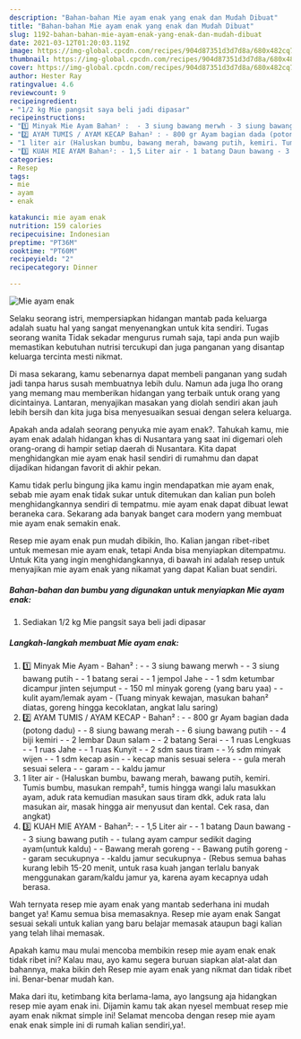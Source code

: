 ```yaml
---
description: "Bahan-bahan Mie ayam enak yang enak dan Mudah Dibuat"
title: "Bahan-bahan Mie ayam enak yang enak dan Mudah Dibuat"
slug: 1192-bahan-bahan-mie-ayam-enak-yang-enak-dan-mudah-dibuat
date: 2021-03-12T01:20:03.119Z
image: https://img-global.cpcdn.com/recipes/904d87351d3d7d8a/680x482cq70/mie-ayam-enak-foto-resep-utama.jpg
thumbnail: https://img-global.cpcdn.com/recipes/904d87351d3d7d8a/680x482cq70/mie-ayam-enak-foto-resep-utama.jpg
cover: https://img-global.cpcdn.com/recipes/904d87351d3d7d8a/680x482cq70/mie-ayam-enak-foto-resep-utama.jpg
author: Hester Ray
ratingvalue: 4.6
reviewcount: 9
recipeingredient:
- "1/2 kg Mie pangsit saya beli jadi dipasar"
recipeinstructions:
- "1️⃣ Minyak Mie Ayam Bahan² :  - 3 siung bawang merwh - 3 siung bawang putih - 1 batang serai - 1 jempol Jahe - 1 sdm ketumbar dicampur jinten sejumput - 150 ml minyak goreng (yang baru yaa) - kulit ayam/lemak ayam (Tuang minyak kewajan, masukan bahan² diatas, goreng hingga kecoklatan, angkat lalu saring)"
- "2️⃣ AYAM TUMIS / AYAM KECAP Bahan² : - 800 gr Ayam bagian dada (potong dadu) - 8 siung bawang merah - 6 siung bawang putih - 4 biji kemiri - 2 lembar Daun salam - 2 batang Serai - 1 ruas Lengkuas - 1 ruas Jahe - 1 ruas Kunyit - 2 sdm saus tiram - ½ sdm minyak wijen  - 1 sdm kecap asin - kecap manis sesuai selera - gula merah sesuai selera - garam - kaldu jamur"
- "1 liter air (Haluskan bumbu, bawang merah, bawang putih, kemiri. Tumis bumbu, masukan rempah², tumis hingga wangi lalu masukkan ayam, aduk rata kemudian masukan saus tiram dkk, aduk rata lalu masukan air, masak hingga air menyusut dan kental. Cek rasa, dan angkat)"
- "3️⃣ KUAH MIE AYAM Bahan²: - 1,5 Liter air - 1 batang Daun bawang - 3 siung bawang putih - tulang ayam campur sedikit daging ayam(untuk kaldu) - Bawang merah goreng  - Bawang putih goreng - garam secukupnya -kaldu jamur secukupnya (Rebus semua bahas kurang lebih 15-20 menit, untuk rasa kuah jangan terlalu banyak menggunakan garam/kaldu jamur ya, karena ayam kecapnya udah berasa."
categories:
- Resep
tags:
- mie
- ayam
- enak

katakunci: mie ayam enak 
nutrition: 159 calories
recipecuisine: Indonesian
preptime: "PT36M"
cooktime: "PT60M"
recipeyield: "2"
recipecategory: Dinner

---
```



![Mie ayam enak](https://img-global.cpcdn.com/recipes/904d87351d3d7d8a/680x482cq70/mie-ayam-enak-foto-resep-utama.jpg)

Selaku seorang istri, mempersiapkan hidangan mantab pada keluarga adalah suatu hal yang sangat menyenangkan untuk kita sendiri. Tugas seorang  wanita Tidak sekadar mengurus rumah saja, tapi anda pun wajib memastikan kebutuhan nutrisi tercukupi dan juga panganan yang disantap keluarga tercinta mesti nikmat.

Di masa  sekarang, kamu sebenarnya dapat membeli panganan yang sudah jadi tanpa harus susah membuatnya lebih dulu. Namun ada juga lho orang yang memang mau memberikan hidangan yang terbaik untuk orang yang dicintainya. Lantaran, menyajikan masakan yang diolah sendiri akan jauh lebih bersih dan kita juga bisa menyesuaikan sesuai dengan selera keluarga. 



Apakah anda adalah seorang penyuka mie ayam enak?. Tahukah kamu, mie ayam enak adalah hidangan khas di Nusantara yang saat ini digemari oleh orang-orang di hampir setiap daerah di Nusantara. Kita dapat menghidangkan mie ayam enak hasil sendiri di rumahmu dan dapat dijadikan hidangan favorit di akhir pekan.

Kamu tidak perlu bingung jika kamu ingin mendapatkan mie ayam enak, sebab mie ayam enak tidak sukar untuk ditemukan dan kalian pun boleh menghidangkannya sendiri di tempatmu. mie ayam enak dapat dibuat lewat beraneka cara. Sekarang ada banyak banget cara modern yang membuat mie ayam enak semakin enak.

Resep mie ayam enak pun mudah dibikin, lho. Kalian jangan ribet-ribet untuk memesan mie ayam enak, tetapi Anda bisa menyiapkan ditempatmu. Untuk Kita yang ingin menghidangkannya, di bawah ini adalah resep untuk menyajikan mie ayam enak yang nikamat yang dapat Kalian buat sendiri.

<!--inarticleads1-->

##### Bahan-bahan dan bumbu yang digunakan untuk menyiapkan Mie ayam enak:

1. Sediakan 1/2 kg Mie pangsit saya beli jadi dipasar




<!--inarticleads2-->

##### Langkah-langkah membuat Mie ayam enak:

1. 1️⃣ Minyak Mie Ayam - Bahan² :  - - 3 siung bawang merwh - - 3 siung bawang putih - - 1 batang serai - - 1 jempol Jahe - - 1 sdm ketumbar dicampur jinten sejumput - - 150 ml minyak goreng (yang baru yaa) - - kulit ayam/lemak ayam - (Tuang minyak kewajan, masukan bahan² diatas, goreng hingga kecoklatan, angkat lalu saring)
1. 2️⃣ AYAM TUMIS / AYAM KECAP - Bahan² : - - 800 gr Ayam bagian dada (potong dadu) - - 8 siung bawang merah - - 6 siung bawang putih - - 4 biji kemiri - - 2 lembar Daun salam - - 2 batang Serai - - 1 ruas Lengkuas - - 1 ruas Jahe - - 1 ruas Kunyit - - 2 sdm saus tiram - - ½ sdm minyak wijen  - - 1 sdm kecap asin - - kecap manis sesuai selera - - gula merah sesuai selera - - garam - - kaldu jamur
1. 1 liter air - (Haluskan bumbu, bawang merah, bawang putih, kemiri. Tumis bumbu, masukan rempah², tumis hingga wangi lalu masukkan ayam, aduk rata kemudian masukan saus tiram dkk, aduk rata lalu masukan air, masak hingga air menyusut dan kental. Cek rasa, dan angkat)
1. 3️⃣ KUAH MIE AYAM - Bahan²: - - 1,5 Liter air - - 1 batang Daun bawang - - 3 siung bawang putih - - tulang ayam campur sedikit daging ayam(untuk kaldu) - - Bawang merah goreng  - - Bawang putih goreng - - garam secukupnya - -kaldu jamur secukupnya - (Rebus semua bahas kurang lebih 15-20 menit, untuk rasa kuah jangan terlalu banyak menggunakan garam/kaldu jamur ya, karena ayam kecapnya udah berasa.




Wah ternyata resep mie ayam enak yang mantab sederhana ini mudah banget ya! Kamu semua bisa memasaknya. Resep mie ayam enak Sangat sesuai sekali untuk kalian yang baru belajar memasak ataupun bagi kalian yang telah lihai memasak.

Apakah kamu mau mulai mencoba membikin resep mie ayam enak enak tidak ribet ini? Kalau mau, ayo kamu segera buruan siapkan alat-alat dan bahannya, maka bikin deh Resep mie ayam enak yang nikmat dan tidak ribet ini. Benar-benar mudah kan. 

Maka dari itu, ketimbang kita berlama-lama, ayo langsung aja hidangkan resep mie ayam enak ini. Dijamin kamu tak akan nyesel membuat resep mie ayam enak nikmat simple ini! Selamat mencoba dengan resep mie ayam enak enak simple ini di rumah kalian sendiri,ya!.

